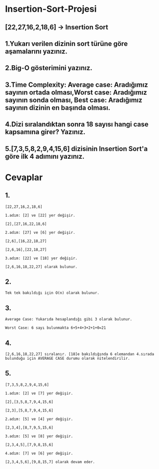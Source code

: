 # Insertion-Sort-Projesi

## [22,27,16,2,18,6] -> Insertion Sort

## 1.Yukarı verilen dizinin sort türüne göre aşamalarını yazınız.

## 2.Big-O gösterimini yazınız.

## 3.Time Complexity: Average case: Aradığımız sayının ortada olması,Worst case: Aradığımız sayının sonda olması, Best case: Aradığımız sayının dizinin en başında olması.

## 4.Dizi sıralandıktan sonra 18 sayısı hangi case kapsamına girer? Yazınız.

## 5.[7,3,5,8,2,9,4,15,6] dizisinin Insertion Sort'a göre ilk 4 adımını yazınız.

# Cevaplar

## 1.
    [22,27,16,2,18,6] 

    1.adım: [2] ve [22] yer değişir.

    [2],[27,16,22,18,6]

    2.adım: [27] ve [6] yer değişir.

    [2,6],[16,22,18,27]

    [2,6,16],[22,18,27]

    3.adım: [22] ve [18] yer değişir.

    [2,6,16,18,22,27] olarak bulunur.


## 2.
    Tek tek bakıldığı için O(n) olarak bulunur.


## 3.
    Average Case: Yukarıda hesaplandığı gibi 3 olarak bulunur.

    Worst Case: 6 sayı bulunmakta 6+5+4+3+2+1+0=21


## 4.
    [2,6,16,18,22,27] sıralanır. [18]e bakıldığında 6 elemandan 4.sırada bulunduğu için AVERAGE CASE durumu olarak nitelendirilir.


## 5.
    [7,3,5,8,2,9,4,15,6]

    1.adım: [2] ve [7] yer değişir.

    [2],[3,5,8,7,9,4,15,6]

    [2,3],[5,8,7,9,4,15,6]

    2.adım: [5] ve [4] yer değişir.

    [2,3,4],[8,7,9,5,15,6]

    3.adım: [5] ve [8] yer değişir.

    [2,3,4,5],[7,9,8,15,6]

    4.adım: [7] ve [6] yer değişir.

    [2,3,4,5,6],[9,8,15,7] olarak devam eder.